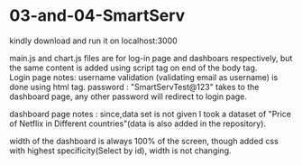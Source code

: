 # 03-and-04-SmartServ
 
kindly download and run it on localhost:3000

main.js and chart.js files are for log-in page and dashboars respectively, but the same content is added using script tag on end of the body tag.
\
Login page notes:
username validation (validating email as username) is done using html tag.
password : "SmartServTest@123" takes to the dashboard page, any other password will redirect to login page.


dashboard page notes :
since,data set is not given I took a dataset of "Price of Netflix in Different countries"(data is also added in the repository).

width of the dashboard is always 100% of the screen, though added css with highest specificity(Select by id), width is not changing.
